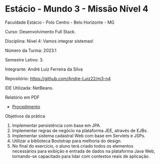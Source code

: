 <h1>Estácio - Mundo 3 - Missão Nível 4</h1>

Faculdade Estácio - Polo Centro - Belo Horizonte - MG

Curso: Desenvolvimento Full Stack.

Disciplina: Nível 4: Vamos integrar sistemas!

Número da Turma: 2023.1

Semestre Letivo: 3.

Integrante: André Luiz Ferreira da Silva

Repositório: https://github.com/Andre-Luiz22/m3-n4

IDE Utilizada: NetBeans.

Relatório em PDF

- [Procedimento](https://github.com/Andre-Luiz22/m3-n4/blob/main/m3-n4-relatorio.pdf)

Objetivos da prática

1. Implementar persistência com base em JPA.
2. Implementar regras de negócio na plataforma JEE, através de EJBs.
3. Implementar sistema cadastral Web com   base em Servlets e JSPs.
4. Utilizar a biblioteca Bootstrap para melhoria do design.
5. No final do exercício, o aluno terá criado todos os elementos necessários para
 exibição e entrada de dados na plataforma Java Web, tornando-se capacitado
 para lidar com contextos reais de aplicação.
